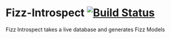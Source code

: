 Fizz-Introspect [![Build Status](https://travis-ci.org/SkylarKelty/Fizz-Introspect.png?branch=master)](https://travis-ci.org/SkylarKelty/Fizz-Introspect)
===============

Fizz Introspect takes a live database and generates Fizz Models
